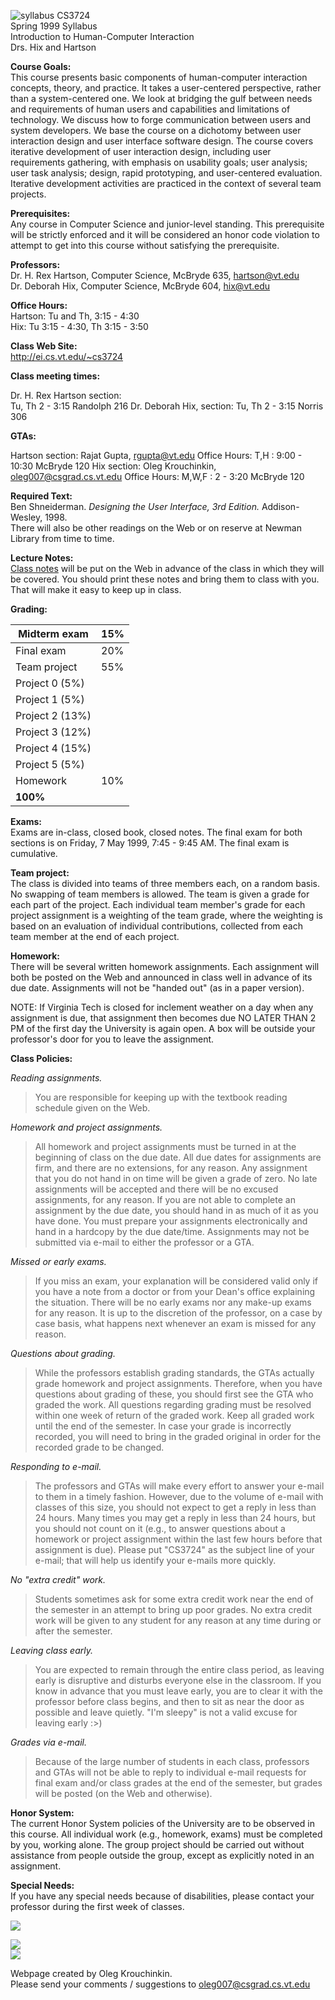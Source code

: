 ![syllabus](imgs/syllabus_header.jpg) CS3724  
Spring 1999 Syllabus  
Introduction to Human-Computer Interaction  
Drs. Hix and Hartson  

**Course Goals:**  
This course presents basic components of human-computer interaction concepts,
theory, and practice. It takes a user-centered perspective, rather than a
system-centered one. We look at bridging the gulf between needs and
requirements of human users and capabilities and limitations of technology. We
discuss how to forge communication between users and system developers. We
base the course on a dichotomy between user interaction design and user
interface software design. The course covers iterative development of user
interaction design, including user requirements gathering, with emphasis on
usability goals; user analysis; user task analysis; design, rapid prototyping,
and user-centered evaluation. Iterative development activities are practiced
in the context of several team projects.

**Prerequisites:**  
Any course in Computer Science and junior-level standing. This prerequisite
will be strictly enforced and it will be considered an honor code violation to
attempt to get into this course without satisfying the prerequisite.

**Professors:**  
Dr. H. Rex Hartson, Computer Science, McBryde 635,
[hartson@vt.edu](mailto:hartson@vt.edu)  
Dr. Deborah Hix, Computer Science, McBryde 604,
[hix@vt.edu](mailto:hix@vt.edu)

**Office Hours:**  
Hartson: Tu and Th, 3:15 - 4:30  
Hix: Tu 3:15 - 4:30, Th 3:15 - 3:50

**Class Web Site:**  
http://ei.cs.vt.edu/~cs3724

**Class meeting times:**  

Dr. H. Rex Hartson section:  
    Tu, Th 2 - 3:15 Randolph 216 Dr. Deborah Hix, section:     Tu, Th 2 - 3:15 Norris 306 

**GTAs:**  

Hartson section: Rajat Gupta, [rgupta@vt.edu](mailto:rgupta@vt.edu)     Office
Hours: T,H : 9:00 - 10:30 McBryde 120 Hix section: Oleg Krouchinkin,
[oleg007@csgrad.cs.vt.edu](mailto:oleg007@csgrad.cs.vt.edu)     Office Hours:
M,W,F : 2 - 3:20 McBryde 120

**Required Text:**  
Ben Shneiderman. _Designing the User Interface, 3rd Edition._ Addison-Wesley,
1998.  
There will also be other readings on the Web or on reserve at Newman Library
from time to time.

**Lecture Notes:**  
[Class notes](http://ei.cs.vt.edu/~cs3724/readings.html) will be put on the
Web in advance of the class in which they will be covered. You should print
these notes and bring them to class with you. That will make it easy to keep
up in class.

**Grading:**

|  Midterm exam  |  15%  
---|---  
Final exam  |  20%  
Team project  |  55%  
          Project 0 (5%)  |     
          Project 1 (5%)  |     
          Project 2 (13%)  |     
          Project 3 (12%)  |     
          Project 4 (15%)  |     
          Project 5 (5%)  |     
Homework  |  10%  
  |  **100%**  
  
**Exams:**  
Exams are in-class, closed book, closed notes. The final exam for both
sections is on Friday, 7 May 1999, 7:45 - 9:45 AM. The final exam is
cumulative.

**Team project:**  
The class is divided into teams of three members each, on a random basis. No
swapping of team members is allowed. The team is given a grade for each part
of the project. Each individual team member's grade for each project
assignment is a weighting of the team grade, where the weighting is based on
an evaluation of individual contributions, collected from each team member at
the end of each project.

**Homework:**  
There will be several written homework assignments. Each assignment will both
be posted on the Web and announced in class well in advance of its due date.
Assignments will not be "handed out" (as in a paper version).

NOTE: If Virginia Tech is closed for inclement weather on a day when any
assignment is due, that assignment then becomes due NO LATER THAN 2 PM of the
first day the University is again open. A box will be outside your professor's
door for you to leave the assignment.

**Class Policies:**

_Reading assignments._

> You are responsible for keeping up with the textbook reading schedule given
on the Web.

_Homework and project assignments._

> All homework and project assignments must be turned in at the beginning of
class on the due date. All due dates for assignments are firm, and there are
no extensions, for any reason. Any assignment that you do not hand in on time
will be given a grade of zero. No late assignments will be accepted and there
will be no excused assignments, for any reason. If you are not able to
complete an assignment by the due date, you should hand in as much of it as
you have done. You must prepare your assignments electronically and hand in a
hardcopy by the due date/time. Assignments may not be submitted via e-mail to
either the professor or a GTA.

_Missed or early exams._

> If you miss an exam, your explanation will be considered valid only if you
have a note from a doctor or from your Dean's office explaining the situation.
There will be no early exams nor any make-up exams for any reason. It is up to
the discretion of the professor, on a case by case basis, what happens next
whenever an exam is missed for any reason.

_Questions about grading._

> While the professors establish grading standards, the GTAs actually grade
homework and project assignments. Therefore, when you have questions about
grading of these, you should first see the GTA who graded the work. All
questions regarding grading must be resolved within one week of return of the
graded work. Keep all graded work until the end of the semester. In case your
grade is incorrectly recorded, you will need to bring in the graded original
in order for the recorded grade to be changed.

_Responding to e-mail._

> The professors and GTAs will make every effort to answer your e-mail to them
in a timely fashion. However, due to the volume of e-mail with classes of this
size, you should not expect to get a reply in less than 24 hours. Many times
you may get a reply in less than 24 hours, but you should not count on it
(e.g., to answer questions about a homework or project assignment within the
last few hours before that assignment is due). Please put "CS3724" as the
subject line of your e-mail; that will help us identify your e-mails more
quickly.

_No "extra credit" work._

> Students sometimes ask for some extra credit work near the end of the
semester in an attempt to bring up poor grades. No extra credit work will be
given to any student for any reason at any time during or after the semester.

_Leaving class early._

> You are expected to remain through the entire class period, as leaving early
is disruptive and disturbs everyone else in the classroom. If you know in
advance that you must leave early, you are to clear it with the professor
before class begins, and then to sit as near the door as possible and leave
quietly. "I'm sleepy" is not a valid excuse for leaving early :>)

_Grades via e-mail._

> Because of the large number of students in each class, professors and GTAs
will not be able to reply to individual e-mail requests for final exam and/or
class grades at the end of the semester, but grades will be posted (on the Web
and otherwise).

**Honor System:**  
The current Honor System policies of the University are to be observed in this
course. All individual work (e.g., homework, exams) must be completed by you,
working alone. The group project should be carried out without assistance from
people outside the group, except as explicitly noted in an assignment.

**Special Needs:**  
If you have any special needs because of disabilities, please contact your
professor during the first week of classes.  
  


![](imgs/blue_dot.jpg)

![](imgs/blue_dot.jpg)  
![](imgs/blue_dot.jpg)



Webpage created by Oleg Krouchinkin.  
Please send your comments / suggestions to
[oleg007@csgrad.cs.vt.edu](mailto:oleg007@csgrad.cs.vt.edu)



